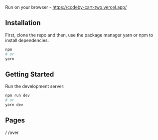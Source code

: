 Run on your browser - https://codeby-cart-two.vercel.app/

## Installation

First, clone the repo and then, use the package manager yarn or npm to install dependencies.

```bash
npm
# or
yarn
```

## Getting Started

Run the development server:

```bash
npm run dev
# or
yarn dev
```

## Pages

/
/over
